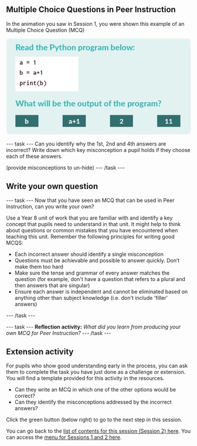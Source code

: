 ## Multiple Choice Questions in Peer Instruction

In the animation you saw in Session 1, you were shown this example of an Multiple Choice Question (MCQ)

![MCQex](images/MCQquestion.png)

--- task ---
Can you identify why the 1st, 2nd and 4th answers are incorrect? Write down which key misconception a pupil holds if they choose each of these answers. 

(provide misconceptions to un-hide)
--- /task ---

## Write your own question

--- task ---
Now that you have seen an MCQ that can be used in Peer Instruction, can you write your own?

Use a Year 8 unit of work that you are familiar with and identify a key concept that pupils need to understand in that unit. It might help to think about questions or common mistakes that you have encountered when teaching this unit. Remember the following principles for writing good MCQS:

+ Each incorrect answer should identify a single misconception
+ Questions must be achievable and possible to answer quickly. Don’t make them too hard
+ Make sure the tense and grammar of every answer matches the question (for example, don't have a question that refers to a plural and then answers that are singular)
+ Ensure each answer is independent and cannot be eliminated based on anything other than subject knowledge (i.e. don't include 'filler' answers)

--- /task ---

--- task ---
**Reflection activity:** *What did you learn from producing your own MCQ for Peer Instruction?*
--- /task ---

## Extension activity

For pupils who show good understanding early in the process, you can ask them to complete the task you have just done as a challenge or extension. You will find a template provided for this activity in the resources.
+ Can they write an MCQ in which one of the other options would be correct?
+ Can they identify the misconceptions addressed by the incorrect answers?


Click the green button (below right) to go to the next step in this session.

You can go back to the [list of contents for this session (Session 2) here](https://projects.raspberrypi.org/en/projects/gbic-peer-instruction-2).
You can access the [menu for Sessions 1 and 2 here](https://projects.raspberrypi.org/en/pathways/gbic-peer-instruction-training).
